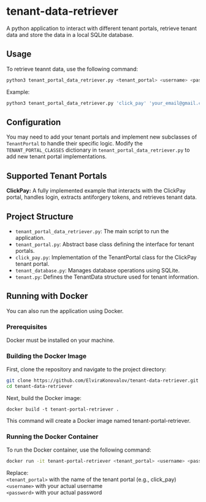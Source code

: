 # tenant-data-retriever
A python application to interact with different tenant portals, retrieve tenant data and store the data in a local SQLite database.

## Usage
To retrieve teannt data, use the following command:  
```sh
python3 tenant_portal_data_retriever.py <tenant_portal> <username> <password>
```  
Example:  
```sh
python3 tenant_portal_data_retriever.py 'click_pay' 'your_email@gmail.com' 'your_password'
```  

## Configuration
You may need to add your tenant portals and implement new subclasses of `TenantPortal` to handle their specific logic.
Modify the `TENANT_PORTAL_CLASSES` dictionary in `tenant_portal_data_retriever.py` to add new tenant portal implementations.

## Supported Tenant Portals
**ClickPay:** A fully implemented example that interacts with the ClickPay portal, handles login, extracts antiforgery tokens, and retrieves tenant data.

## Project Structure
- `tenant_portal_data_retriever.py`: The main script to run the application.  
- `tenant_portal.py`: Abstract base class defining the interface for tenant portals.  
- `click_pay.py`: Implementation of the TenantPortal class for the ClickPay tenant portal.  
- `tenant_database.py`: Manages database operations using SQLite.  
- `tenant.py`: Defines the TenantData structure used for tenant information.  

## Running with Docker
You can also run the application using Docker.

### Prerequisites
Docker must be installed on your machine.  

### Building the Docker Image
First, clone the repository and navigate to the project directory:

```sh
git clone https://github.com/ElviraKonovalov/tenant-data-retriever.git  
cd tenant-data-retriever
```
  
Next, build the Docker image:  
```
docker build -t tenant-portal-retriever .
```
  
This command will create a Docker image named tenant-portal-retriever.

### Running the Docker Container
To run the Docker container, use the following command:  
```sh
docker run -it tenant-portal-retriever <tenant_portal> <username> <password>
```  
  
Replace:  
`<tenant_portal>` with the name of the tenant portal (e.g., click_pay)  
`<username>` with your actual username  
`<password>` with your actual password  
